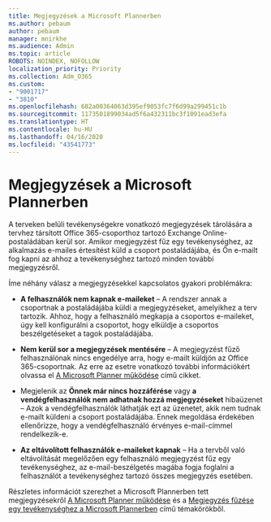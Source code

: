 ```yaml
---
title: Megjegyzések a Microsoft Plannerben
ms.author: pebaum
author: pebaum
manager: mnirkhe
ms.audience: Admin
ms.topic: article
ROBOTS: NOINDEX, NOFOLLOW
localization_priority: Priority
ms.collection: Adm_O365
ms.custom:
- "9001717"
- "3810"
ms.openlocfilehash: 682a00364063d395ef9053fc7f6d99a299451c1b
ms.sourcegitcommit: 1173501899034ad5f6a432311bc3f1091ead3efa
ms.translationtype: HT
ms.contentlocale: hu-HU
ms.lasthandoff: 04/16/2020
ms.locfileid: "43541773"
---
```

# <a name="comments-in-microsoft-planner"></a>Megjegyzések a Microsoft Plannerben

A terveken belüli tevékenységekre vonatkozó megjegyzések tárolására a tervhez társított Office 365-csoporthoz tartozó Exchange Online-postaládában kerül sor.  Amikor megjegyzést fűz egy tevékenységhez, az alkalmazás e-mailes értesítést küld a csoport postaládájába, és Ön e-mailt fog kapni az ahhoz a tevékenységhez tartozó minden további megjegyzésről.

Íme néhány válasz a megjegyzésekkel kapcsolatos gyakori problémákra:

- **A felhasználók nem kapnak e-maileket** – A rendszer annak a csoportnak a postaládájába küldi a megjegyzéseket, amelyikhez a terv tartozik. Ahhoz, hogy a felhasználó megkapja a csoportos e-maileket, úgy kell konfigurálni a csoportot, hogy elküldje a csoportos beszélgetéseket a tagok postaládájába.

- **Nem kerül sor a megjegyzések mentésére** – A megjegyzést fűző felhasználónak nincs engedélye arra, hogy e-mailt küldjön az Office 365-csoportnak. Az erre az esetre vonatkozó további információkért olvassa el [A Microsoft Planner működése](https://techcommunity.microsoft.com/t5/planner-blog/how-microsoft-planner-works/ba-p/1214736) című cikket.

- Megjelenik az **Önnek már nincs hozzáférése** vagy **a vendégfelhasználók nem adhatnak hozzá megjegyzéseket** hibaüzenet – Azok a vendégfelhasználók láthatják ezt az üzenetet, akik nem tudnak e-mailt küldeni a csoport postaládájába. Ennek megoldása érdekében ellenőrizze, hogy a vendégfelhasználó érvényes e-mail-címmel rendelkezik-e.

- **Az eltávolított felhasználók e-maileket kapnak** – Ha a tervből való eltávolítását megelőzően egy felhasználó megjegyzést fűz egy tevékenységhez, az e-mail-beszélgetés magába fogja foglalni a felhasználót a tevékenységhez tartozó összes megjegyzés esetében.

Részletes információt szerezhet a Microsoft Plannerben tett megjegyzésekről [A Microsoft Planner működése](https://techcommunity.microsoft.com/t5/planner-blog/how-microsoft-planner-works/ba-p/1214736) és a [Megjegyzés fűzése egy tevékenységhez a Microsoft Plannerben](https://support.microsoft.com/hu-HU/office/comment-on-tasks-in-microsoft-planner-fd4aedde-7785-4cd0-96ee-122fbc9140e1) című témakörökből.
